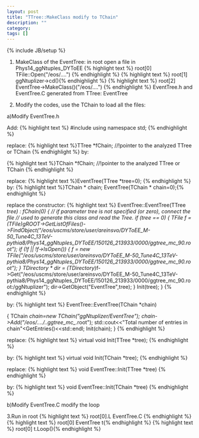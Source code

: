 ```yaml
---
layout: post
title: "TTree::MakeClass modify to TChain"
description: ""
category: 
tags: []
---
```

{% include JB/setup %}

1. MakeClass of the EventTree:
in root open a file in Phys14_ggNtuples_DYToEE
{% highlight text %} root[0] TFile::Open("/eos/....") {% endhighlight %}
{% highlight text %} root[1] ggNtuplizer->cd(){% endhighlight %}
{% highlight text %} root[2] EventTree->MakeClass()("/eos/....") {% endhighlight %}
EventTree.h and EventTree.C generated from TTree: EventTree


2. Modify the codes, use the TChain to load all the files:

a)Modify EventTree.h

Add:
{% highlight text %}
#include<iostream>
using namespace std;
{% endhighlight %}

replace:
{% highlight text %}TTree    *fChain;   //!pointer to the analyzed TTree or TChain
 {% endhighlight %}
by:

{% highlight text %}TChain    *fChain;   //!pointer to the analyzed TTree or TChain
{% endhighlight %}

replace:
{% highlight text %}EventTree(TTree *tree=0); {% endhighlight %}
by:
{% highlight text %}TChain * chain; EventTree(TChain * chain=0);{% endhighlight %}

replace the constructor:
{% highlight text %}
EventTree::EventTree(TTree *tree) : fChain(0)
{
// if parameter tree is not specified (or zero), connect the file
// used to generate this class and read the Tree.
if (tree == 0) {
TFile *f = (TFile*)gROOT->GetListOfFiles()->FindObject("/eos/uscms/store/user/areinsvo/DYToEE_M-50_Tune4C_13TeV-pythia8/Phys14_ggNtuples_DYToEE/150126_213933/0000/ggtree_mc_90.root");
if (!f || !f->IsOpen()) {
f = new TFile("/eos/uscms/store/user/areinsvo/DYToEE_M-50_Tune4C_13TeV-pythia8/Phys14_ggNtuples_DYToEE/150126_213933/0000/ggtree_mc_90.root");
}
TDirectory * dir = (TDirectory*)f->Get("/eos/uscms/store/user/areinsvo/DYToEE_M-50_Tune4C_13TeV-pythia8/Phys14_ggNtuples_DYToEE/150126_213933/0000/ggtree_mc_90.root:/ggNtuplizer");
dir->GetObject("EventTree",tree);
}
Init(tree);
} 
{% endhighlight %}

by:
{% highlight text %}
EventTree::EventTree(TChain *chain)

{
TChain *chain=new TChain("ggNtuplizer/EventTree");
chain->Add("/eos/..../..ggtree_mc_*.root");
std::cout<<"Total number of entries in chain"<<chain->GetEntries()<<std::endl;
Init(chain);
}
{% endhighlight %}

replace:
{% highlight text %}
virtual void Init(TTree *tree);
{% endhighlight %}

by:
{% highlight text %}
virtual void Init(TChain *tree);
{% endhighlight %}

replace:
{% highlight text %}
 void EventTree::Init(TTree *tree)
{% endhighlight %}

by:
{% highlight text %}
 void EventTree::Init(TChain *tree)
{% endhighlight %}


b)Modify EventTree.C
modify the loop

3.Run
in root
{% highlight text %} root[0].L EventTree.C {% endhighlight %}
{% highlight text %} root[0] EventTree t{% endhighlight %}
{% highlight text %} root[0] t.Loop(){% endhighlight %}



